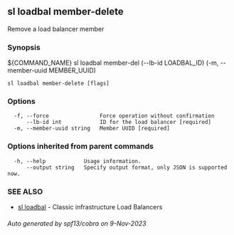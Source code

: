 ## sl loadbal member-delete

Remove a load balancer member

### Synopsis

${COMMAND_NAME} sl loadbal member-del (--lb-id LOADBAL_ID) (-m, --member-uuid MEMBER_UUID)

```
sl loadbal member-delete [flags]
```

### Options

```
  -f, --force                Force operation without confirmation
      --lb-id int            ID for the load balancer [required]
  -m, --member-uuid string   Member UUID [required]
```

### Options inherited from parent commands

```
  -h, --help            Usage information.
      --output string   Specify output format, only JSON is supported now.
```

### SEE ALSO

* [sl loadbal](sl_loadbal.md)	 - Classic infrastructure Load Balancers

###### Auto generated by spf13/cobra on 9-Nov-2023
